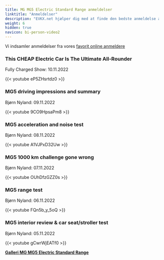 ```yaml
---
title: MG MG5 Electric Standard Range anmeldelser
linktitle: "Anmeldelser"
description: "EVKX.net hjælper dig med at finde den bedste anmeldelse af denne model."
weight: 6
hidden: true
navicon: bi-person-video2
---
```

Vi indsamler anmeldelser fra vores [favorit online anmeldere](../../../../../guides/evreviewers/)

<div class="container text-center shadow p-2 pe-4 mb-5 bg-body-tertiary rounded border">
<h3>This CHEAP Electric Car Is The Ultimate All-Rounder</h3>
<p>Fully Charged Show: 10.11.2022</p>

{{< youtube eP5ZHsrtdz0 >}}

</div>
<div class="container text-center shadow p-2 pe-4 mb-5 bg-body-tertiary rounded border">
<h3>MG5 driving impressions and summary</h3>
<p>Bjørn Nyland: 09.11.2022</p>

{{< youtube 9CO9HpsaPm8 >}}

</div>
<div class="container text-center shadow p-2 pe-4 mb-5 bg-body-tertiary rounded border">
<h3>MG5 acceleration and noise test</h3>
<p>Bjørn Nyland: 08.11.2022</p>

{{< youtube A1VJPxD32Uw >}}

</div>
<div class="container text-center shadow p-2 pe-4 mb-5 bg-body-tertiary rounded border">
<h3>MG5 1000 km challenge gone wrong</h3>
<p>Bjørn Nyland: 07.11.2022</p>

{{< youtube OUhDfzGZZ0s >}}

</div>
<div class="container text-center shadow p-2 pe-4 mb-5 bg-body-tertiary rounded border">
<h3>MG5 range test</h3>
<p>Bjørn Nyland: 06.11.2022</p>

{{< youtube FQn5b_y_5oQ >}}

</div>
<div class="container text-center shadow p-2 pe-4 mb-5 bg-body-tertiary rounded border">
<h3>MG5 interior review & car seat/stroller test</h3>
<p>Bjørn Nyland: 05.11.2022</p>

{{< youtube gCwrWjEATf0 >}}

</div>
<div class="mt-3 mb-3">
<a href="../gallery/" class="text-decoration-none text-black">
<strong><i class="bi-arrow-left"></i>Galleri  </strong>
</a>
<a href="../" class="text-decoration-none text-black float-end">
<strong>MG MG5 Electric Standard Range <i class="bi-arrow-right"></i></strong>
</a>
</div>
